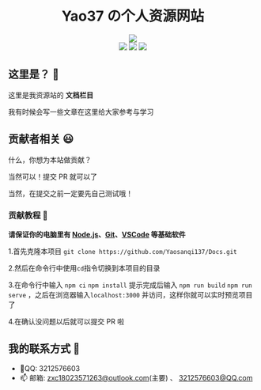 <div align="center">

# <div>Yao37 の个人资源网站</div>

<div>
<img src="https://img.fastmirror.net/s/2024/08/17/66c053c99b0c8.png">
<br />
<img src="https://img.shields.io/github/repo-size/Yaosanqi137/Docs">
<img src="https://api.netlify.com/api/v1/badges/d730aea5-c89a-4c20-b673-5a6935cc71a2/deploy-status">
<img src="https://img.shields.io/github/commit-activity/t/Yaosanqi137/Docs">
</div>
</div>

## 这里是？ 🤔

这里是我资源站的 **文档栏目** 

我有时候会写一些文章在这里给大家参考与学习

## 贡献者相关 😃

什么，你想为本站做贡献？

当然可以！提交 PR 就可以了

当然，在提交之前一定要先自己测试哦！

### 贡献教程 📕

**请保证你的电脑里有 [Node.js](https://nodejs.org/zh-cn)、[Git](https://git-scm.com/)、[VSCode](https://code.visualstudio.com/) 等基础软件**


1.首先克隆本项目 `git clone https://github.com/Yaosanqi137/Docs.git`

2.然后在命令行中使用`cd`指令切换到本项目的目录

3.在命令行中输入 `npm ci` `npm install` 提示完成后输入 `npm run build` `npm run serve` ，之后在浏览器输入`localhost:3000` 并访问，这样你就可以实时预览项目了

4.在确认没问题以后就可以提交 PR 啦

## 我的联系方式 📱

- 🐧QQ: 3212576603
- 📫 邮箱: zxc18023571263@outlook.com(主要) 、 3212576603@QQ.com
